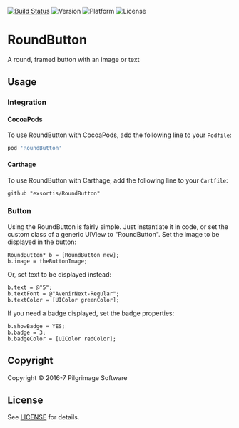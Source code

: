 
[![Build Status](https://travis-ci.org/exsortis/RoundButton.svg?branch=master)](https://travis-ci.org/exsortis/RoundButton)
![Version](https://cocoapod-badges.herokuapp.com/v/RoundButton/badge.png)
![Platform](https://cocoapod-badges.herokuapp.com/p/RoundButton/badge.png)
![License](https://cocoapod-badges.herokuapp.com/l/RoundButton/badge.png)

# RoundButton
A round, framed button with an image or text

## Usage

### Integration

#### CocoaPods

To use RoundButton with CocoaPods, add the following line to your `Podfile`:

```ruby
pod 'RoundButton'
```

#### Carthage

To use RoundButton with Carthage, add the following line to your `Cartfile`:

```carthage
github "exsortis/RoundButton"
```

### Button

Using the RoundButton is fairly simple. Just instantiate it in code, or set the custom class of a generic UIView to
"RoundButton". Set the image to be displayed in the button:

```objc
RoundButton* b = [RoundButton new];
b.image = theButtonImage;
```

Or, set text to be displayed instead:

```objc
b.text = @"5";
b.textFont = @"AvenirNext-Regular";
b.textColor = [UIColor greenColor];
```

If you need a badge displayed, set the badge properties:

```objc
b.showBadge = YES;
b.badge = 3;
b.badgeColor = [UIColor redColor];
```

## Copyright

Copyright © 2016-7 Pilgrimage Software

## License

See [LICENSE](LICENSE) for details.
